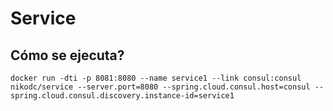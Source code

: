# Service
## Cómo se ejecuta?
```
docker run -dti -p 8081:8080 --name service1 --link consul:consul nikodc/service --server.port=8080 --spring.cloud.consul.host=consul --spring.cloud.consul.discovery.instance-id=service1
```

